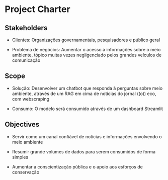 # Project Charter

## Stakeholders

- Clientes: Organizações governamentais, pesquisadores e público geral

- Problema de negócios: Aumentar o acesso à informações sobre o meio ambiente, tópico muitas vezes negligenciado pelos grandes veículos de comunicação

## Scope

- Solução: Desenvolver um chatbot que responda à perguntas sobre meio ambiente, através de um RAG em cima de notícias do jornal ((o)) eco, com webscraping

- Consumo: O modelo será consumido através de um dashboard Streamlit

## Objectives

- Servir como um canal confiável de notícias e informações envolvendo o meio ambiente

- Resumir grande volumes de dados para serem consumidos de forma simples

- Aumentar a conscientização pública e o apoio aos esforços de conservação
